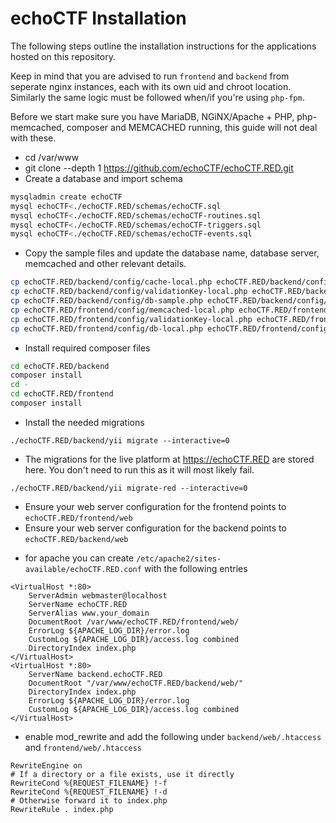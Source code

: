 # echoCTF Installation
The following steps outline the installation instructions for the applications hosted on this repository.

Keep in mind that you are advised to run `frontend` and `backend` from seperate nginx instances, each with its own uid and chroot location. Similarly the same logic must be followed when/if you're using `php-fpm`.

Before we start make sure you have MariaDB, NGiNX/Apache + PHP, php-memcached, composer and MEMCACHED running, this guide will not deal with these.


* cd /var/www
* git clone --depth 1 https://github.com/echoCTF/echoCTF.RED.git
* Create a database and import schema
```sh
mysqladmin create echoCTF
mysql echoCTF<./echoCTF.RED/schemas/echoCTF.sql
mysql echoCTF<./echoCTF.RED/schemas/echoCTF-routines.sql
mysql echoCTF<./echoCTF.RED/schemas/echoCTF-triggers.sql
mysql echoCTF<./echoCTF.RED/schemas/echoCTF-events.sql
```

* Copy the sample files and update the database name, database server, memcached and other relevant details.
```sh
cp echoCTF.RED/backend/config/cache-local.php echoCTF.RED/backend/config/cache.php
cp echoCTF.RED/backend/config/validationKey-local.php echoCTF.RED/backend/config/validationKey.php
cp echoCTF.RED/backend/config/db-sample.php echoCTF.RED/backend/config/db.php
cp echoCTF.RED/frontend/config/memcached-local.php echoCTF.RED/frontend/config/memcached.php
cp echoCTF.RED/frontend/config/validationKey-local.php echoCTF.RED/frontend/config/validationKey.php
cp echoCTF.RED/frontend/config/db-local.php echoCTF.RED/frontend/config/db.php
```

* Install required composer files
```sh
cd echoCTF.RED/backend
composer install
cd -
cd echoCTF.RED/frontend
composer install
```
* Install the needed migrations
```
./echoCTF.RED/backend/yii migrate --interactive=0
```

* The migrations for the live platform at https://echoCTF.RED are stored here. You don't need to run this as it will most likely fail.
```
./echoCTF.RED/backend/yii migrate-red --interactive=0
```

* Ensure your web server configuration for the frontend points to `echoCTF.RED/frontend/web`
* Ensure your web server configuration for the backend points to `echoCTF.RED/backend/web`
 - for apache you can create `/etc/apache2/sites-available/echoCTF.RED.conf` with the following entries
```
<VirtualHost *:80>
    ServerAdmin webmaster@localhost
    ServerName echoCTF.RED
    ServerAlias www.your_domain
    DocumentRoot /var/www/echoCTF.RED/frontend/web/
    ErrorLog ${APACHE_LOG_DIR}/error.log
    CustomLog ${APACHE_LOG_DIR}/access.log combined
    DirectoryIndex index.php
</VirtualHost>
<VirtualHost *:80>
    ServerName backend.echoCTF.RED
    DocumentRoot "/var/www/echoCTF.RED/backend/web/"
    DirectoryIndex index.php
    ErrorLog ${APACHE_LOG_DIR}/error.log
    CustomLog ${APACHE_LOG_DIR}/access.log combined
</VirtualHost>
```

 - enable mod_rewrite and add the following under `backend/web/.htaccess` and `frontend/web/.htaccess`
```
RewriteEngine on
# If a directory or a file exists, use it directly
RewriteCond %{REQUEST_FILENAME} !-f
RewriteCond %{REQUEST_FILENAME} !-d
# Otherwise forward it to index.php
RewriteRule . index.php
```
